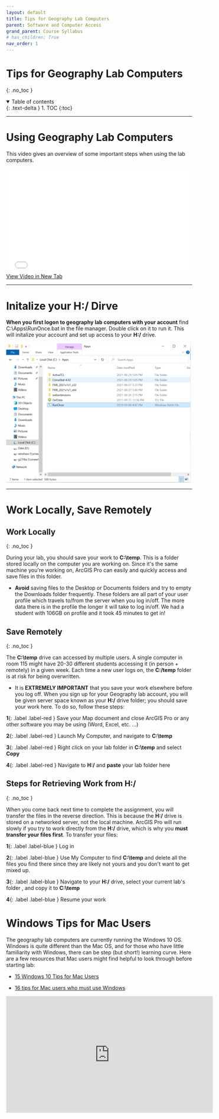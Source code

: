 ```yaml
---
layout: default
title: Tips for Geography Lab Computers
parent: Software and Computer Access
grand_parent: Course Syllabus
# has_children: True
nav_order: 1
---
```


# Tips for Geography Lab Computers
{: .no_toc }

<details open markdown="block">
  <summary>
    Table of contents
  </summary>
  {: .text-delta }
1. TOC
{:toc}
</details>

---

# Using Geography Lab Computers

This video gives an overview of some important steps when using the lab computers.

<div style="overflow: hidden;
  padding-top: 56.25%;
  position: relative">
  <iframe src="videos/GEOS_270-Saving_Your_Work.mp4" title="Processes" scrolling="no" frameborder="0"
    style="border: 0;
   height: 100%;
   left: 0;
   position: absolute;
   top: 0;
   width: 100%;">
   <p>Your browser does not support iframes.</p>
 </iframe>
</div>
<a href="videos/GEOS_270-Saving_Your_Work.mp4" target="_blank">View Video in New Tab</a>

---


# Initalize your H:/ Dirve

**When you first logon to geography lab computers with your account** find C:\Apps\RunOnce.bat in the file manager.  Double click on it to run it.  This will initalize your account and set up access to your **H:/** drive.

<img src="images/RunOnce_File_Location.PNG" alt="RunOnce" class="inline" width="500"/>

---

# Work Locally, Save Remotely

## Work Locally
{: .no_toc }


During your lab, you should save your work to **C:\temp**. This is a folder stored locally on the computer you are working on.  Since it's the same machine you're working on, ArcGIS Pro can easily and quickly access and save files in this folder.  

* **Avoid** saving files to the Desktop or Documents folders and try to empty the Downloads folder frequently. These folders are all part of your user profile which travels to/from the server when you log in/off. The more data there is in the profile the longer it will take to log in/off. We had a student with 106GB on profile and it took 45 minutes to get in!

## Save Remotely
{: .no_toc }

The **C:\temp** drive can accessed by multiple users.  A single computer in room 115 might have 20-30 different students accessing it (in person + remotely) in a given week.  Each time a new user logs on, the **C:/temp** folder is at risk for being overwritten. 

* It is **EXTREMELY IMPORTANT** that you save your work elsewhere before you log off.  When you sign up for your Geography lab account, you will be given server space known as your **H:/** drive folder; you should save your work here. To do so, follow these steps:

**1**{: .label .label-red } Save your Map document and close ArcGIS Pro or any other software you may be using (Word, Excel, etc. ...)

**2**{: .label .label-red } Launch My Computer, and navigate to **C:\temp**

**3**{: .label .label-red } Right click on your lab folder in **C:\temp** and select **Copy**

**4**{: .label .label-red } Navigate to **H:/** and **paste** your lab folder here

## Steps for Retrieving Work from H:/
{: .no_toc }

When you come back next time to complete the assignment, you will transfer the files in the reverse direction. This is because the **H:/** drive is stored on a networked server, not the local machine.  ArcGIS Pro will run slowly if you try to work directly from the **H:/** drive, which is why you **must transfer your files first**. To transfer your files:

**1**{: .label .label-blue } Log in

**2**{: .label .label-blue } Use My Computer to find **C:\temp** and delete all the files you find there since they are likely not yours and you don't want to get mixed up.

**3**{: .label .label-blue } Navigate to your **H:/** drive, select your current lab's folder , and copy it to **C:\temp**

**4**{: .label .label-blue } Resume your work

# Windows Tips for Mac Users

The geography lab computers are currently running the Windows 10 OS.  Windows is quite different than the Mac OS, and for those who have little familiarity with Windows, there can be step (but short!) learning curve.  Here are a few resources that Mac users might find helpful to look through before starting lab:

* [15 Windows 10 Tips for Mac Users](https://www.pcmag.com/how-to/windows-10-tips-for-mac-users)

* [16 tips for Mac users who must use Windows](https://www.computerworld.com/article/2476636/16-tips-for-mac-users-who-must-use-windows.html)

<iframe width="560" height="315" src="https://www.youtube.com/embed/Y17QFVWYGlM" title="YouTube video player" frameborder="0" allow="accelerometer; autoplay; clipboard-write; encrypted-media; gyroscope; picture-in-picture" allowfullscreen></iframe>